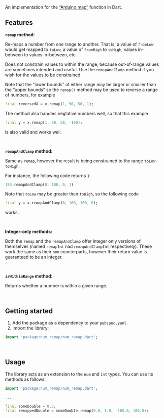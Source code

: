 <!-- 
This README describes the package. If you publish this package to pub.dev,
this README's contents appear on the landing page for your package.

For information about how to write a good package README, see the guide for
[writing package pages](https://dart.dev/guides/libraries/writing-package-pages). 

For general information about developing packages, see the Dart guide for
[creating packages](https://dart.dev/guides/libraries/create-library-packages)
and the Flutter guide for
[developing packages and plugins](https://flutter.dev/developing-packages). 
-->

An implementation for the [“Arduino map”](https://www.arduino.cc/reference/en/language/functions/math/map/) function in Dart.

## Features

**`remap` method:**

Re-maps a number from one range to another. That is, a value of `fromLow` would
get mapped to `toLow`, a value of `fromHigh` to `toHigh`, values in-between to values
in-between, etc.

Does not constrain values to within the range, because out-of-range values are
sometimes intended and useful. Use the `remapAndClamp` method if you wish for
the values to be constrained.

Note that the “lower bounds” of either range may be larger or smaller than the
“upper bounds” so the `remap()` method may be used to reverse a range of numbers,
for example
```dart
final reversedX = x.remap(1, 50, 50, 1);
```

The method also handles negtative numbers well, so that this example
```dart
final y = x.remap(1, 50, 50, -100);
```
is also valid and works well.

<br>

**`remapAndClamp` method:**

Same as `remap`, however the result is being constrained to the range
`toLow`-`toHigh`.

For instance, the following code returns `1`:
```dart
150.remapAndClamp(0, 100, 0, 1)
```

Note that `toLow` may be greater than `toHigh`, so the following code
```dart
final y = x.remapAndClamp(0, 100, 100, 0);
```
works.

<br>

**Integer-only methods:**

Both the `remap` and the `remapAndClamp` offer integer only versions of themselves (named `remapInt` nad `remapAndClampInt` respectively). These work the same as their `num` counterparts, however their return value is guaranteed to be an integer.

<br>

**`isWithinRange` method:**

Returns whether a number is within a given range.

<br>

## Getting started

1. Add the package as a dependency to your `pubspec.yaml`.
2. Import the library:

```dart
import 'package:num_remap/num_remap.dart';
```

<br>

## Usage

The library acts as an extension to the `num` and `int` types. You can use its methods as follows:

```dart
import 'package:num_remap/num_remap.dart';

...

final someDouble = 0.5;
final remappedDouble = someDouble.remap(0.0, 1.0, -100.0, 100.0);
```
